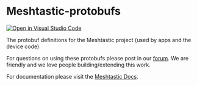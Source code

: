 # Meshtastic-protobufs
[![Open in Visual Studio Code](https://open.vscode.dev/badges/open-in-vscode.svg)](https://open.vscode.dev/meshtastic/Meshtastic-protobufs)

The protobuf definitions for the Meshtastic project (used by apps and the device code)

For questions on using these protobufs please post in our [forum](meshtastic.discourse.group). We are friendly and we love people building/extending this work.

For documentation please visit the [Meshtastic Docs](https://meshtastic.org/docs/developers/protobufs/api).
